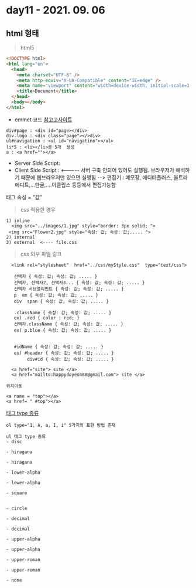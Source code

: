 # day11 - 2021. 09. 06

## html 형태

> html5

```html
<!DOCTYPE html>
<html lang="en">
  <head>
    <meta charset="UTF-8" />
    <meta http-equiv="X-UA-Compatible" content="IE=edge" />
    <meta name="viewport" content="width=device-width, initial-scale=1.0" />
    <title>Document</title>
  </head>
  <body></body>
</html>
```

- emmet 코드
  [참고고사이트](<https://ko.wikipedia.org/wiki/%EC%97%90%EB%B0%8B_(%EC%86%8C%ED%94%84%ED%8A%B8%EC%9B%A8%EC%96%B4)>)

```
div#page : <div id="page></div>
div.logo : <div class="page"></>div>
ul#navigation : <ul id="navigatino"></ul>
li*5 : <li></li>를 5개  생성
a : <a href=""></a>
```

- Server Side Script:
- Client Side Script
  : <----- 서버 구축 안되어 있어도 실행됨. 브라우저가 해석하기 때문에 웹브라우저만 있으면 실행됨
  --> 편집기 : 메모장, 에디터플러스, 울트라에디트,...한글,....이클립스 등등에서 편집가능함

태그 속성 = "값"

> css 적용한 경우

```
1) inline
  <img src="../images/1.jpg" style="border: 3px solid; ">
 <img src="Flower2.jpg" style="속성: 값; 속성: 값;..... ">
2) internal
3) external  <---- file.css
```

> css 외부 파일 링크

```
  <link rel="stylesheet"  href="../css/myStyle.css"  type="text/css">

   선택자 { 속성: 값; 속성: 값; ..... }
   선택자, 선택자2, 선택자3... { 속성: 값; 속성: 값; ..... }
   선택자 서브엘리먼트 { 속성: 값; 속성: 값; ..... }
   p  em { 속성: 값; 속성: 값; ..... }
   div  span { 속성: 값; 속성: 값; ..... }

   .className { 속성: 값; 속성: 값; ..... }
   ex) .red { color : red; }
   선택자.className { 속성: 값; 속성: 값; ..... }
   ex) p.blue { 속성: 값; 속성: 값; ..... }


   #idName { 속성: 값; 속성: 값; ..... }
   ex) #header { 속성: 값; 속성: 값; ..... }
        div#id { 속성: 값; 속성: 값; ..... }

  <a href="site"> site </a>
  <a href="mailto:happydoyeon88@gmail.com"> site </a>

위치이동

<a name = "top"></a>
<a href= " #top"></a>
```

>

[태그 type 종류](https://webisfree.com/2014-07-31/[css]-ul-li%ED%83%9C%EA%B7%B8%EC%97%90%EC%84%9C-%EC%9E%90%EC%A3%BC-%EC%93%B0%EC%9D%B4%EB%8A%94-%EB%A6%AC%EC%8A%A4%ED%8A%B8-%EC%8A%A4%ED%83%80%EC%9D%BC-%EC%A2%85%EB%A5%98)
```
ol type="1, A, a, I, i" 5가지의 표현 방법 존재

ul 태그 type 종류
- disc

- hiragana

- hiragana

- lower-alpha

- lower-alpha

- square


- circle

- decimal

- decimal

- upper-alpha

- upper-alpha

- upper-roman

- upper-roman

- none

```